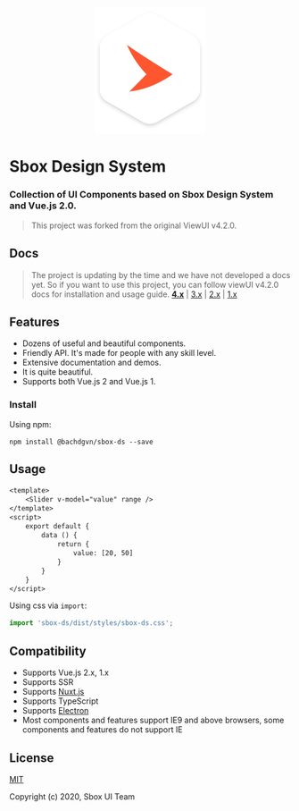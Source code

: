 <p align="center">
    <a href="https://sb.1data.vn">
        <img width="200" src="./sbox-logo.jpg"/>
    </a>
</p>

<h1>
    Sbox Design System
    <h3>Collection of UI Components based on Sbox Design System and Vue.js 2.0.</h3>
</h1>

> This project was forked from the original ViewUI v4.2.0.

## Docs
> The project is updating by the time and we have not developed a docs yet.
> So if you want to use this project, you can follow viewUI v4.2.0 docs for installation and usage guide.
**[4.x](https://www.iviewui.com)** | [3.x](http://v3.iviewui.com) | [2.x](http://v2.iviewui.com) | [1.x](http://v1.iviewui.com)

## Features

- Dozens of useful and beautiful components.
- Friendly API. It's made for people with any skill level.
- Extensive documentation and demos.
- It is quite beautiful.
- Supports both Vue.js 2 and Vue.js 1.

### Install

Using npm:
```
npm install @bachdgvn/sbox-ds --save
```

## Usage

```vue
<template>
    <Slider v-model="value" range />
</template>
<script>
    export default {
        data () {
            return {
                value: [20, 50]
            }
        }
    }
</script>
```

Using css via `import`:

```js
import 'sbox-ds/dist/styles/sbox-ds.css';
```

## Compatibility

- Supports Vue.js 2.x, 1.x
- Supports SSR
- Supports [Nuxt.js](https://nuxtjs.org/)
- Supports TypeScript
- Supports [Electron](http://electron.atom.io/)
- Most components and features support IE9 and above browsers, some components and features do not support IE

## License
[MIT](http://opensource.org/licenses/MIT)

Copyright (c) 2020, Sbox UI Team
